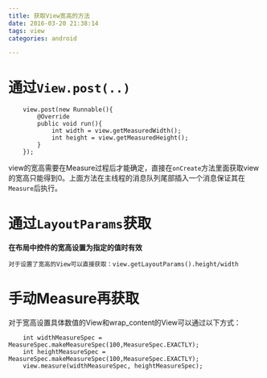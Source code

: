 ```yaml
---
title: 获取View宽高的方法
date: 2016-03-20 21:38:14
tags: view
categories: android

---
```


# 通过`View.post(..)`

		view.post(new Runnable(){
			@Override
			public void run(){
				int width = view.getMeasuredWidth();
				int height = view.getMeasuredHeight();
			}
		});

view的宽高需要在Measure过程后才能确定，直接在`onCreate`方法里面获取view的宽高只能得到0。上面方法在主线程的消息队列尾部插入一个消息保证其在`Measure`后执行。

# 通过`LayoutParams`获取

**在布局中控件的宽高设置为指定的值时有效**

	对于设置了宽高的View可以直接获取：view.getLayoutParams().height/width

# 手动Measure再获取

对于宽高设置具体数值的View和wrap_content的View可以通过以下方式：

		int widthMeasureSpec = MeasureSpec.makeMeasureSpec(100,MeasureSpec.EXACTLY);
		int heightMeasureSpec = MeasureSpec.makeMeasureSpec(100,MeasureSpec.EXACTLY);
		view.measure(widthMeasureSpec, heightMeasureSpec);
